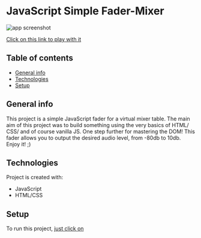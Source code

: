 # JavaScript Simple Fader-Mixer

![app screenshot]()

[Click on this link to play with it](https://artedsolis.github.io/mix-fader/)


## Table of contents
* [General info](#general-info)
* [Technologies](#technologies)
* [Setup](#setup)

## General info
This project is a simple JavaScript fader for a virtual mixer table.
The main aim of this project was to build something using the
very basics of HTML/ CSS/ and of course vanilla JS.
One step further for mastering the DOM!
This fader allows you to output the desired audio level, from -80db to 10db.
Enjoy it! ;) 

## Technologies
Project is created with:
* JavaScript
* HTML/CSS
	
## Setup
To run this project, 
[just click on](https://artedsolis.github.io/mix-fader/)
